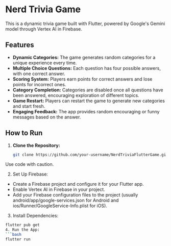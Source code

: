 # Nerd Trivia Game

This is a dynamic trivia game built with Flutter, powered by Google's Gemini model through Vertex AI in Firebase. 

## Features

- **Dynamic Categories:** The game generates random categories for a unique experience every time.
- **Multiple Choice Questions:** Each question has four possible answers, with one correct answer.
- **Scoring System:** Players earn points for correct answers and lose points for incorrect ones.
- **Category Completion:**  Categories are disabled once all questions have been answered, encouraging exploration of different topics.
- **Game Restart:** Players can restart the game to generate new categories and start fresh.
- **Engaging Feedback:** The app provides random encouraging or funny messages based on the answer.

## How to Run

1. **Clone the Repository:**
   ```bash
   git clone https://github.com/your-username/NerdTriviaFlutterGame.git
Use code with caution.

2. Set Up Firebase:
- Create a Firebase project and configure it for your Flutter app.
- Enable Vertex AI in Firebase in your project.
- Add your Firebase configuration files to the project (usually android/app/google-services.json for Android and ios/Runner/GoogleService-Info.plist for iOS).
3. Install Dependencies:
  ```bash
  flutter pub get
4. Run the App:
  ```bash
  flutter run
